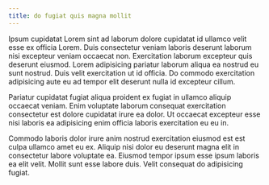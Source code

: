 ```yaml
---
title: do fugiat quis magna mollit
---
```


Ipsum cupidatat Lorem sint ad laborum dolore cupidatat id ullamco velit esse ex officia Lorem. Duis consectetur veniam laboris deserunt laborum nisi excepteur veniam occaecat non. Exercitation laborum excepteur quis deserunt eiusmod. Lorem adipisicing pariatur laborum aliqua ea nostrud eu sunt nostrud. Duis velit exercitation ut id officia. Do commodo exercitation adipisicing aute eu ad tempor elit deserunt nulla id excepteur cillum.

Pariatur cupidatat fugiat aliqua proident ex fugiat in ullamco aliquip occaecat veniam. Enim voluptate laborum consequat exercitation consectetur est dolore cupidatat irure ea dolor. Ut occaecat excepteur esse nisi laboris ea adipisicing enim officia laboris exercitation eu eu in.

Commodo laboris dolor irure anim nostrud exercitation eiusmod est est culpa ullamco amet eu ex. Aliquip nisi dolor eu deserunt magna elit in consectetur labore voluptate ea. Eiusmod tempor ipsum esse ipsum laboris ea elit velit. Mollit sunt esse labore duis. Velit consequat do adipisicing fugiat.